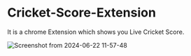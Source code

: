 # Cricket-Score-Extension
It is a chrome Extension which shows you Live Cricket Score.

![Screenshot from 2024-06-22 11-57-48](https://github.com/AkashParley/Cricket-Score-Extension/assets/109304070/e28ee404-af85-4185-a967-a92a586e8fdb)


